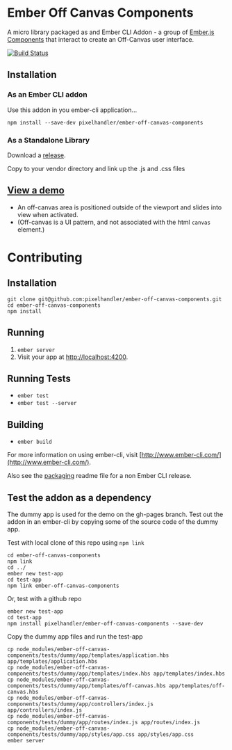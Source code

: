 # Ember Off Canvas Components

A micro library packaged as and Ember CLI Addon - a group of [Ember.js Components] that interact to create an Off-Canvas
user interface.

[![Build Status](https://travis-ci.org/pixelhandler/ember-off-canvas-components.svg)](https://travis-ci.org/pixelhandler/ember-off-canvas-components)

[Ember.js Components]: http://emberjs.com/guides/components/ 

## Installation

### As an Ember CLI addon

Use this addon in you ember-cli application...

    npm install --save-dev pixelhandler/ember-off-canvas-components

### As a Standalone Library

Download a [release][releases].

[releases]: https://github.com/pixelhandler/ember-off-canvas-components/releases

Copy to your vendor directory and link up the .js and .css files


## [View a demo][demo]

* An off-canvas area is positioned outside of the viewport and slides into view when activated. 
* (Off-canvas is a UI pattern, and not associated with the html `canvas` element.)


[demo]: http://pixelhandler.github.io/ember-off-canvas-components/


# Contributing

## Installation

    git clone git@github.com:pixelhandler/ember-off-canvas-components.git
    cd ember-off-canvas-components
    npm install

## Running

1. `ember server`
2. Visit your app at <http://localhost:4200>.

## Running Tests

* `ember test`
* `ember test --server`

## Building

* `ember build`

For more information on using ember-cli, visit [http://www.ember-cli.com/](http://www.ember-cli.com/).

Also see the [packaging] readme file for a non Ember CLI release.

[packaging]: https://github.com/pixelhandler/ember-off-canvas-components/blob/master/packaging/README-packaging.md


## Test the addon as a dependency

The dummy app is used for the demo on the gh-pages branch. Test out the
addon in an ember-cli by copying some of the source code of the dummy app. 

Test with local clone of this repo using `npm link`

    cd ember-off-canvas-components
    npm link
    cd ../
    ember new test-app
    cd test-app
    npm link ember-off-canvas-components

Or, test with a github repo

    ember new test-app
    cd test-app
    npm install pixelhandler/ember-off-canvas-components --save-dev

Copy the dummy app files and run the test-app

    cp node_modules/ember-off-canvas-components/tests/dummy/app/templates/application.hbs app/templates/application.hbs
    cp node_modules/ember-off-canvas-components/tests/dummy/app/templates/index.hbs app/templates/index.hbs
    cp node_modules/ember-off-canvas-components/tests/dummy/app/templates/off-canvas.hbs app/templates/off-canvas.hbs
    cp node_modules/ember-off-canvas-components/tests/dummy/app/controllers/index.js app/controllers/index.js
    cp node_modules/ember-off-canvas-components/tests/dummy/app/routes/index.js app/routes/index.js
    cp node_modules/ember-off-canvas-components/tests/dummy/app/styles/app.css app/styles/app.css
    ember server

